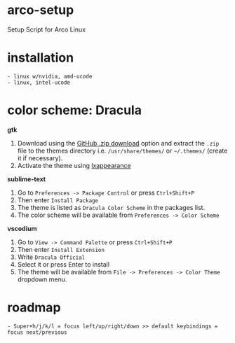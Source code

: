 # arco-setup
Setup Script for Arco Linux

# installation
    - linux w/nvidia, amd-ucode
    - linux, intel-ucode

# color scheme: Dracula
**gtk**
1. Download using the [GitHub .zip download](https://github.com/dracula/gtk/archive/master.zip) option and extract the `.zip` file to the themes directory i.e. `/usr/share/themes/` or `~/.themes/` (create it if necessary).
2. Activate the theme using [lxappearance](https://www.archlinux.org/packages/community/x86_64/lxappearance/)

**sublime-text**
1. Go to `Preferences -> Package Control` or press `Ctrl+Shift+P`
2. Then enter `Install Package`
3. The theme is listed as `Dracula Color Scheme` in the packages list.
4. The color scheme will be available from `Preferences -> Color Scheme`

**vscodium**
1. Go to `View -> Command Palette` or press `Ctrl+Shift+P`
2. Then enter `Install Extension`
3. Write `Dracula Official`
4. Select it or press Enter to install
5. The theme will be available from `File -> Preferences -> Color Theme` dropdown menu.

# roadmap
    - Super+h/j/k/l = focus left/up/right/down >> default keybindings = focus next/previous